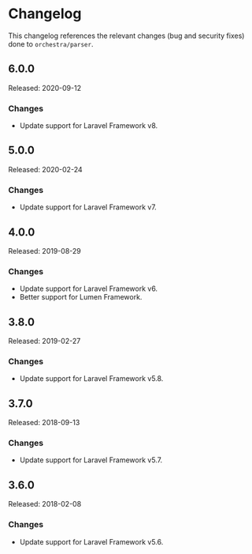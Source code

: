 # Changelog

This changelog references the relevant changes (bug and security fixes) done to `orchestra/parser`.

## 6.0.0

Released: 2020-09-12

### Changes

* Update support for Laravel Framework v8.

## 5.0.0

Released: 2020-02-24

### Changes

* Update support for Laravel Framework v7.

## 4.0.0

Released: 2019-08-29

### Changes

* Update support for Laravel Framework v6.
* Better support for Lumen Framework.

## 3.8.0

Released: 2019-02-27

### Changes

* Update support for Laravel Framework v5.8.

## 3.7.0

Released: 2018-09-13

### Changes

* Update support for Laravel Framework v5.7.

## 3.6.0

Released: 2018-02-08

### Changes

* Update support for Laravel Framework v5.6.
